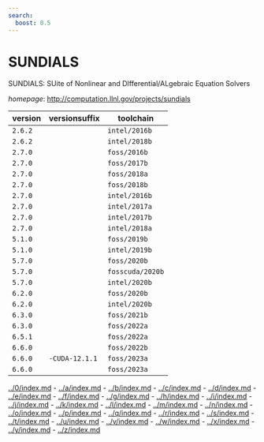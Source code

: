 ```yaml
---
search:
  boost: 0.5
---
```

# SUNDIALS

SUNDIALS: SUite of Nonlinear and DIfferential/ALgebraic Equation Solvers

*homepage*: <http://computation.llnl.gov/projects/sundials>

version | versionsuffix | toolchain
--------|---------------|----------
``2.6.2`` |  | ``intel/2016b``
``2.6.2`` |  | ``intel/2018b``
``2.7.0`` |  | ``foss/2016b``
``2.7.0`` |  | ``foss/2017b``
``2.7.0`` |  | ``foss/2018a``
``2.7.0`` |  | ``foss/2018b``
``2.7.0`` |  | ``intel/2016b``
``2.7.0`` |  | ``intel/2017a``
``2.7.0`` |  | ``intel/2017b``
``2.7.0`` |  | ``intel/2018a``
``5.1.0`` |  | ``foss/2019b``
``5.1.0`` |  | ``intel/2019b``
``5.7.0`` |  | ``foss/2020b``
``5.7.0`` |  | ``fosscuda/2020b``
``5.7.0`` |  | ``intel/2020b``
``6.2.0`` |  | ``foss/2020b``
``6.2.0`` |  | ``intel/2020b``
``6.3.0`` |  | ``foss/2021b``
``6.3.0`` |  | ``foss/2022a``
``6.5.1`` |  | ``foss/2022a``
``6.6.0`` |  | ``foss/2022b``
``6.6.0`` | ``-CUDA-12.1.1`` | ``foss/2023a``
``6.6.0`` |  | ``foss/2023a``

[../0/index.md](0) - [../a/index.md](a) - [../b/index.md](b) - [../c/index.md](c) - [../d/index.md](d) - [../e/index.md](e) - [../f/index.md](f) - [../g/index.md](g) - [../h/index.md](h) - [../i/index.md](i) - [../j/index.md](j) - [../k/index.md](k) - [../l/index.md](l) - [../m/index.md](m) - [../n/index.md](n) - [../o/index.md](o) - [../p/index.md](p) - [../q/index.md](q) - [../r/index.md](r) - [../s/index.md](s) - [../t/index.md](t) - [../u/index.md](u) - [../v/index.md](v) - [../w/index.md](w) - [../x/index.md](x) - [../y/index.md](y) - [../z/index.md](z)

